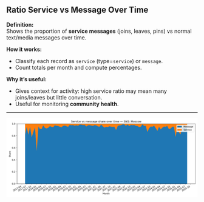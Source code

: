 ## Ratio Service vs Message Over Time

**Definition:**  
Shows the proportion of **service messages** (joins, leaves, pins) vs normal text/media messages over time.

**How it works:**

- Classify each record as `service` (type=`service`) or `message`.
- Count totals per month and compute percentages.

**Why it’s useful:**

- Gives context for activity: high service ratio may mean many joins/leaves but little conversation.
- Useful for monitoring **community health**.

---

![Visualisation example](ratio_service_vs_message_over_time.png)
